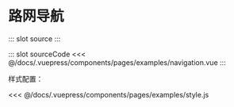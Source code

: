# 路网导航


<demo-block>
::: slot source
<pages-examples-navigation></pages-examples-navigation>
:::

::: slot sourceCode
<<< @/docs/.vuepress/components/pages/examples/navigation.vue
:::

</demo-block>

样式配置：

<<< @/docs/.vuepress/components/pages/examples/style.js